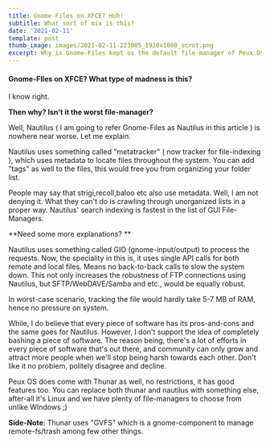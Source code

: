 ```yaml
---
title: Gnome-Files on XFCE? Huh!
subtitle: What sort of mix is this?
date: '2021-02-11'
template: post
thumb_image: images/2021-02-11-223005_1920x1080_scrot.png
excerpt: Why is Gnome-Files kept as the default file-manager of Peux OS?
---
```

#### Gnome-FIles on XFCE? What type of madness is this?

I know right.

**Then why? Isn't it the worst file-manager?**

Well, Nautilus ( I am going to refer Gnome-Files as Nautilus in this article ) is nowhere near worse. Let me explain.

Nautilus uses something called "metatracker" ( now tracker for file-indexing ), which uses metadata to locate files throughout the system. You can add "tags" as well to the files, this would free you from organizing your folder list.

People may say that strigi,recoll,baloo etc also use metadata. Well, I am not denying it. What they can't do is crawling through unorganized lists in a proper way. Nautilus' search indexing is fastest in the list of GUI File-Managers.

**Need some more explanations? **

Nautilus uses something called GIO (gnome-input/output) to process the requests. Now, the speciality in this is, it uses single API calls for both remote and local files. Means no back-to-back calls to slow the system down. This not only increases the robustness of FTP connections using Nautilus, but SFTP/WebDAVE/Samba and etc., would be equally robust.

In worst-case scenario, tracking the file would hardly take 5-7 MB of RAM, hence no pressure on system.

While, I do believe that every piece of software has its pros-and-cons and the same goes for Nautilus. However, I don't support the idea of completely bashing a piece of software. The reason being, there's a lot of efforts in every piece of software that's out there, and community can only grow and attract more people when we'll stop being harsh towards each other. Don't like it no problem, politely disagree and decline.

Peux OS does come with Thunar as well, no restrictions, it has good features too.  You can replace both thunar and nautilus with something else, after-all it's Linux and we have plenty of file-managers to choose from unlike WIndows ;)

**Side-Note**: Thunar uses "GVFS" which is a gnome-component to manage remote-fs/trash among few other things.
